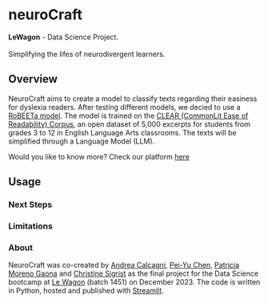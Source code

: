 # neuroCraft
**LeWagon** - Data Science Project.
<br>
<br>
Simplifying the lifes of neurodivergent learners.

## Overview
NeuroCraft aims to create a model to classify texts regarding their easiness for dyslexia readers. After testing different models, we decied to use a [RoBEETa model](https://huggingface.co/docs/transformers/model_doc/roberta). The model is trained on the [CLEAR (CommonLit Ease of Readability) Corpus](https://docs.google.com/spreadsheets/d/1sfsZhhP2umXXtmEP_NRErxLuwgN98TyH7LWOq3j07O0/edit?ref=commonlit.org), an open dataset of 5,000 excerpts for students from grades 3 to 12 in English Language Arts classrooms. The texts will be simplified through a Language Model (LLM).

Would you like to know more? Check our platform [here](https://neurocraft.streamlit.app/)

## Usage



### Next Steps


### Limitations


### About
NeuroCraft was co-created by [Andrea Calcagni](https://github.com/AndreaCalcagni), [Pei-Yu Chen](https://github.com/renee1j), [Patricia Moreno Gaona](https://github.com/patmg-coder) and [Christine Sigrist](https://github.com/ChristineSi) as the final project for the Data Science bootcamp at [Le Wagon](https://www.lewagon.com/) (batch 1451) on December 2023. The code is written in Python, hosted and published with [Streamlit](https://streamlit.io/).
